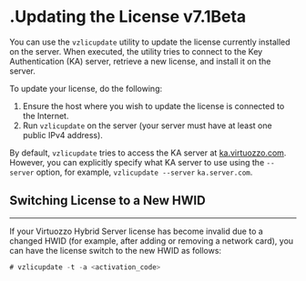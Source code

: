 # .Updating the License v7.1Beta

You can use the `vzlicupdate` utility to update the license currently installed on the server. When executed, the utility tries to connect to the Key Authentication (KA) server, retrieve a new license, and install it on the server.

To update your license, do the following:

1.  Ensure the host where you wish to update the license is connected to the Internet.
2.  Run `vzlicupdate` on the server (your server must have at least one public IPv4 address).

By default, `vzlicupdate` tries to access the KA server at [ka.virtuozzo.com](http://ka.virtuozzo.com). However, you can explicitly specify what KA server to use using the `--server` option, for example, `vzlicupdate --server` `ka.server.com`.

## Switching License to a New HWID

------------------------------------------------------------------------

If your Virtuozzo Hybrid Server license has become invalid due to a changed HWID (for example, after adding or removing a network card), you can have the license switch to the new HWID as follows:

``` java
# vzlicupdate -t -a <activation_code>
```


